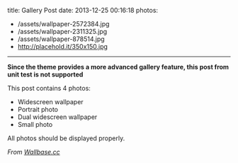 title: Gallery Post
date: 2013-12-25 00:16:18
photos:
- /assets/wallpaper-2572384.jpg
- /assets/wallpaper-2311325.jpg
- /assets/wallpaper-878514.jpg
- http://placehold.it/350x150.jpg
---

**Since the theme provides a more advanced gallery feature, this post from unit test is not supported**

This post contains 4 photos:

- Widescreen wallpaper
- Portrait photo
- Dual widescreen wallpaper
- Small photo

All photos should be displayed properly.

*From [Wallbase.cc](http://wallbase.cc)*